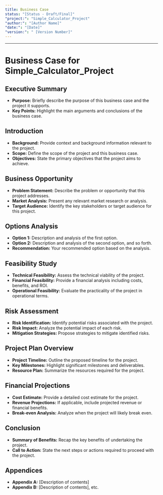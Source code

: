 ```yaml
---
title: Business Case
status: "[Status - Draft/Final]"
"project:": "Simple_Calculator_Project"
"author:": "[Author Name]"
"date:": "[Date]"
"version:": " [Version Number]"
---
```

---
# Business Case for Simple_Calculator_Project

## Executive Summary

- **Purpose:** Briefly describe the purpose of this business case and the project it supports.
- **Key Points:** Highlight the main arguments and conclusions of the business case.

## Introduction

- **Background:** Provide context and background information relevant to the project.
- **Scope:** Define the scope of the project and this business case.
- **Objectives:** State the primary objectives that the project aims to achieve.

## Business Opportunity

- **Problem Statement:** Describe the problem or opportunity that this project addresses.
- **Market Analysis:** Present any relevant market research or analysis.
- **Target Audience:** Identify the key stakeholders or target audience for this project.

## Options Analysis

- **Option 1:** Description and analysis of the first option.
- **Option 2:** Description and analysis of the second option, and so forth.
- **Recommendation:** Your recommended option based on the analysis.

## Feasibility Study

- **Technical Feasibility:** Assess the technical viability of the project.
- **Financial Feasibility:** Provide a financial analysis including costs, benefits, and ROI.
- **Operational Feasibility:** Evaluate the practicality of the project in operational terms.

## Risk Assessment

- **Risk Identification:** Identify potential risks associated with the project.
- **Risk Impact:** Analyze the potential impact of each risk.
- **Mitigation Strategies:** Propose strategies to mitigate identified risks.

## Project Plan Overview

- **Project Timeline:** Outline the proposed timeline for the project.
- **Key Milestones:** Highlight significant milestones and deliverables.
- **Resource Plan:** Summarize the resources required for the project.

## Financial Projections

- **Cost Estimate:** Provide a detailed cost estimate for the project.
- **Revenue Projections:** If applicable, include projected revenue or financial benefits.
- **Break-even Analysis:** Analyze when the project will likely break even.

## Conclusion

- **Summary of Benefits:** Recap the key benefits of undertaking the project.
- **Call to Action:** State the next steps or actions required to proceed with the project.

## Appendices

- **Appendix A:** [Description of contents]
- **Appendix B:** [Description of contents], etc.


